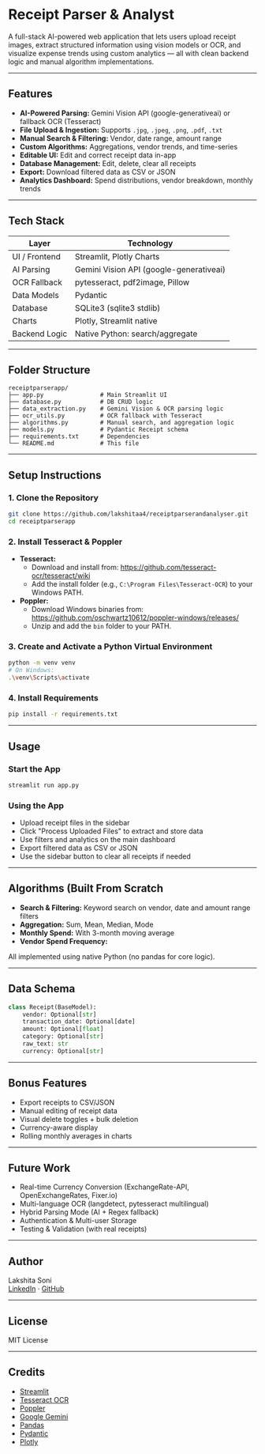 
# Receipt Parser & Analyst

A full-stack AI-powered web application that lets users upload receipt images, extract structured information using vision models or OCR, and visualize expense trends using custom analytics — all with clean backend logic and manual algorithm implementations.

---

## Features

- **AI-Powered Parsing:** Gemini Vision API (google-generativeai) or fallback OCR (Tesseract)
- **File Upload & Ingestion:** Supports `.jpg`, `.jpeg`, `.png`, `.pdf`, `.txt`
- **Manual Search & Filtering:** Vendor, date range, amount range
- **Custom Algorithms:** Aggregations, vendor trends, and time-series
- **Editable UI:** Edit and correct receipt data in-app
- **Database Management:** Edit, delete, clear all receipts
- **Export:** Download filtered data as CSV or JSON
- **Analytics Dashboard:** Spend distributions, vendor breakdown, monthly trends

---

## Tech Stack

| Layer         | Technology                                 |
|-------------- |--------------------------------------------|
| UI / Frontend | Streamlit, Plotly Charts                   |
| AI Parsing    | Gemini Vision API (google-generativeai)    |
| OCR Fallback  | pytesseract, pdf2image, Pillow             |
| Data Models   | Pydantic                                   |
| Database      | SQLite3 (sqlite3 stdlib)                   |
| Charts        | Plotly, Streamlit native                   |
| Backend Logic | Native Python: search/aggregate|

---

## Folder Structure
```
receiptparserapp/
├── app.py                # Main Streamlit UI
├── database.py           # DB CRUD logic
├── data_extraction.py    # Gemini Vision & OCR parsing logic
├── ocr_utils.py          # OCR fallback with Tesseract
├── algorithms.py         # Manual search, and aggregation logic
├── models.py             # Pydantic Receipt schema
├── requirements.txt      # Dependencies
└── README.md             # This file
```

---

## Setup Instructions

### 1. Clone the Repository
```sh
git clone https://github.com/lakshitaa4/receiptparserandanalyser.git
cd receiptparserapp
```

### 2. Install Tesseract & Poppler
- **Tesseract:**
  - Download and install from: https://github.com/tesseract-ocr/tesseract/wiki
  - Add the install folder (e.g., `C:\Program Files\Tesseract-OCR`) to your Windows PATH.
- **Poppler:**
  - Download Windows binaries from: https://github.com/oschwartz10612/poppler-windows/releases/
  - Unzip and add the `bin` folder to your PATH.

### 3. Create and Activate a Python Virtual Environment
```sh
python -m venv venv
# On Windows:
.\venv\Scripts\activate
```

### 4. Install Requirements
```sh
pip install -r requirements.txt
```

---

## Usage

### Start the App
```sh
streamlit run app.py
```

### Using the App
- Upload receipt files in the sidebar
- Click "Process Uploaded Files" to extract and store data
- Use filters and analytics on the main dashboard
- Export filtered data as CSV or JSON
- Use the sidebar button to clear all receipts if needed

---

## Algorithms (Built From Scratch

- **Search & Filtering:** Keyword search on vendor, date and amount range filters
- **Aggregation:** Sum, Mean, Median, Mode
- **Monthly Spend:** With 3-month moving average
- **Vendor Spend Frequency:**

All implemented using native Python (no pandas for core logic).

---

## Data Schema
```python
class Receipt(BaseModel):
    vendor: Optional[str]
    transaction_date: Optional[date]
    amount: Optional[float]
    category: Optional[str]
    raw_text: str
    currency: Optional[str]
```

---

## Bonus Features

-  Export receipts to CSV/JSON
-  Manual editing of receipt data
-  Visual delete toggles + bulk deletion
-  Currency-aware display
-  Rolling monthly averages in charts

---

## Future Work

-  Real-time Currency Conversion (ExchangeRate-API, OpenExchangeRates, Fixer.io)
-  Multi-language OCR (langdetect, pytesseract multilingual)
-  Hybrid Parsing Mode (AI + Regex fallback)
-  Authentication & Multi-user Storage
-  Testing & Validation (with real receipts)
---

## Author
Lakshita Soni  
[LinkedIn](https://www.linkedin.com/in/lakshita-soni-b3268b2a5/) · [GitHub](https://github.com/lakshitaa4/)

---

## License
MIT License

---

## Credits
- [Streamlit](https://streamlit.io/)
- [Tesseract OCR](https://github.com/tesseract-ocr/tesseract)
- [Poppler](https://poppler.freedesktop.org/)
- [Google Gemini](https://ai.google.dev/)
- [Pandas](https://pandas.pydata.org/)
- [Pydantic](https://docs.pydantic.dev/)
- [Plotly](https://plotly.com/python/)
